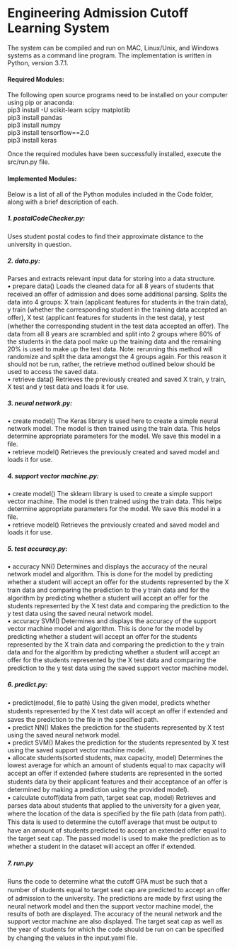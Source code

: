 # Engineering Admission Cutoff Learning System <br/> 
The system can be compiled and run on MAC, Linux/Unix, and Windows systems as a command line program. The implementation is written in Python, version 3.7.1. <br/> 
#### Required Modules: <br/> 
The following open source programs need to be installed on your computer using pip or anaconda: <br/> 
pip3 install -U scikit-learn scipy matplotlib  <br/> 
pip3 install pandas <br/> 
pip3 install numpy <br/> 
pip3 install tensorflow==2.0 <br/> 
pip3 install keras <br/> 

Once the required modules have been successfully installed, execute the src/run.py ﬁle. <br/> 

#### Implemented Modules: <br/> 
Below is a list of all of the Python modules included in the Code folder, along with a brief description of each.<br/> 
##### 1. postalCodeChecker.py:  <br/> 
Uses student postal codes to ﬁnd their approximate distance to the university in question. <br/> 
##### 2. data.py:  <br/> 
Parses and extracts relevant input data for storing into a data structure.  <br/> 
• prepare data() Loads the cleaned data for all 8 years of students that received an oﬀer of admission and does some additional parsing. Splits the data into 4 groups: X train (applicant features for students in the train data), y train (whether the corresponding student in the training data accepted an oﬀer), X test (applicant features for students in the test data), y test (whether the corresponding student in the test data accepted an oﬀer). The data from all 8 years are scrambled and split into 2 groups where 80% of the students in the data pool make up the training data and the remaining 20% is used to make up the test data. Note: rerunning this method will randomize and split the data amongst the 4 groups again. For this reason it should not be run, rather, the retrieve method outlined below should be used to access the saved data. <br/> 
• retrieve data() Retrieves the previously created and saved X train, y train, X test and y test data and loads it for use. <br/> 
##### 3. neural network.py:  <br/> 
• create model() The Keras library is used here to create a simple neural network model. The model is then trained using the train data. This helps determine appropriate parameters for the model. We save this model in a ﬁle.  <br/> 
• retrieve model() Retrieves the previously created and saved model and loads it for use. <br/> 
##### 4. support vector machine.py:  <br/> 
• create model() The sklearn library is used to create a simple support vector machine. The model is then trained using the train data. This helps determine appropriate parameters for the model. We save this model in a ﬁle. <br/> 
• retrieve model() Retrieves the previously created and saved model and loads it for use.  <br/> 
##### 5. test accuracy.py: <br/> 
• accuracy NN() Determines and displays the accuracy of the neural network model and algorithm. This is done for the model by predicting whether a student will accept an oﬀer for the students represented by the X train data and comparing the prediction to the y train data and for the algorithm by predicting whether a student will accept an oﬀer for the students represented by the X test data and comparing the prediction to the y test data using the saved neural network model.  <br/> 
• accuracy SVM() Determines and displays the accuracy of the support vector machine model and algorithm. This is done for the model by predicting whether a student will accept an oﬀer for the students represented by the X train data and comparing the prediction to the y train data and for the algorithm by predicting whether a student will accept an oﬀer for the students represented by the X test data and comparing the prediction to the y test data using the saved support vector machine model.  <br/> 
##### 6. predict.py:  <br/> 
• predict(model, ﬁle to path) Using the given model, predicts whether students represented by the X test data will accept an oﬀer if extended and saves the prediction to the ﬁle in the speciﬁed path. <br/> 
• predict NN() Makes the prediction for the students represented by X test using the saved neural network model.  <br/> 
• predict SVM() Makes the prediction for the students represented by X test using the saved support vector machine model.  <br/> 
• allocate students(sorted students, max capacity, model) Determines the lowest average for which an amount of students equal to max capacity will accept an oﬀer if extended (where students are represented in the sorted students data by their applicant features and their acceptance of an oﬀer is determined by making a prediction using the provided model).  <br/> 
• calculate cutoﬀ(data from path, target seat cap, model) Retrieves and parses data about students that applied to the university for a given year, where the location of the data is speciﬁed by the ﬁle path (data from path). This data is used to determine the cutoﬀ average that must be output to have an amount of students predicted to accept an extended oﬀer equal to the target seat cap. The passed model is used to make the prediction as to whether a student in the dataset will accept an oﬀer if extended.  <br/> 
##### 7. run.py  <br/> 
Runs the code to determine what the cutoﬀ GPA must be such that a number of students equal to target seat cap are predicted to accept an oﬀer of admission to the university. The predictions are made by ﬁrst using the neural network model and then the support vector machine model, the results of both are displayed. The accuracy of the neural network and the support vector machine are also displayed. The target seat cap as well as the year of students for which the code should be run on can be speciﬁed by changing the values in the input.yaml ﬁle.  <br/> 
